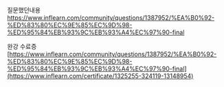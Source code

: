 질문했던내용     
https://www.inflearn.com/community/questions/1387952/%EA%B0%92-%ED%83%80%EC%9E%85%EC%9D%98-%ED%95%84%EB%93%9C%EB%93%A4%EC%97%90-final     

완강 수료증     
[https://www.inflearn.com/community/questions/1387952/%EA%B0%92-%ED%83%80%EC%9E%85%EC%9D%98-%ED%95%84%EB%93%9C%EB%93%A4%EC%97%90-final](https://www.inflearn.com/certificate/1325255-324119-13148954)
